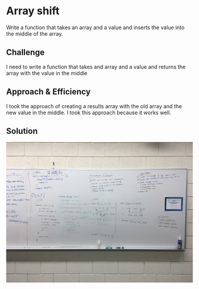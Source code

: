 # Array shift
Write a function that takes an array and a value and inserts the value into the middle of the array.

## Challenge
I need to write a function that takes and array and a value and returns the array with the value in the middle

## Approach & Efficiency
I took the approach of creating a results array with the old array and the new value in the middle. I took this approach because it works well.

## Solution
![Picture of whiteboarding](../../assets/array_shift.JPG)
